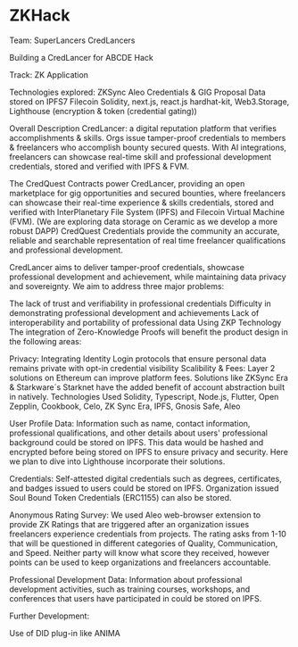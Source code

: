 # ZKHack
Team: SuperLancers
CredLancers

Building a CredLancer for ABCDE Hack 

Track: ZK Application

Technologies explored:
ZKSync
Aleo 
Credentials & GIG Proposal 
Data stored on IPFS7 Filecoin 
Solidity, next.js, react.js hardhat-kit, Web3.Storage, Lighthouse (encryption & token (credential gating))

Overall Description
CredLancer: a digital reputation platform that verifies accomplishments & skills. Orgs issue tamper-proof credentials to members & freelancers who accomplish bounty secured quests. With AI integrations, freelancers can showcase real-time skill and professional development credentials, stored and verified with IPFS & FVM.

The CredQuest Contracts power CredLancer, providing an open marketplace for gig opportunities and secured bounties, where freelancers can showcase their real-time experience & skills credentials, stored and verified with InterPlanetary File System (IPFS) and Filecoin Virtual Machine (FVM). (We are exploring data storage on Ceramic as we develop a more robust DAPP) CredQuest Credentials provide the community an accurate, reliable and searchable representation of real time freelancer qualifications and professional development.

CredLancer aims to deliver tamper-proof credentials, showcase professional development and achievement, while maintaining data privacy and sovereignty. We aim to address three major problems:

The lack of trust and verifiability in professional credentials Difficulty in demonstrating professional development and achievements Lack of interoperability and portability of professional data Using ZKP Technology The integration of Zero-Knowledge Proofs will benefit the product design in the following areas:

Privacy: Integrating Identity Login protocols that ensure personal data remains private with opt-in credential visibility
Scalibility & Fees: Layer 2 solutions on Ethereum can improve platform fees. Solutions like ZKSync Era & Starkware´s Starknet have the added benefit of account abstraction built in natively.
Technologies Used Solidity, Typescript, Node.js, Flutter, Open Zepplin, Cookbook, Celo, ZK Sync Era, IPFS, Gnosis Safe, Aleo

User Profile Data: Information such as name, contact information, professional qualifications, and other details about users' professional background could be stored on IPFS. This data would be hashed and encrypted before being stored on IPFS to ensure privacy and security. Here we plan to dive into Lighthouse incorporate their solutions.

Credentials: Self-attested digital credentials such as degrees, certificates, and badges issued to users could be stored on IPFS. Organization issued Soul Bound Token Credentials (ERC1155) can also be stored.

Anonymous Rating Survey: We used Aleo web-browser extension to provide ZK Ratings that are triggered after an organization issues freelancers experience credentials from projects. The rating asks from 1-10 that will be questioned in different categories of Quality, Communication, and Speed. Neither party will know what score they received, however points can be used to keep organizations and freelancers accountable. 


Professional Development Data: Information about professional development activities, such as training courses, workshops, and conferences that users have participated in could be stored on IPFS.

Further Development:

Use of DID plug-in like ANIMA

